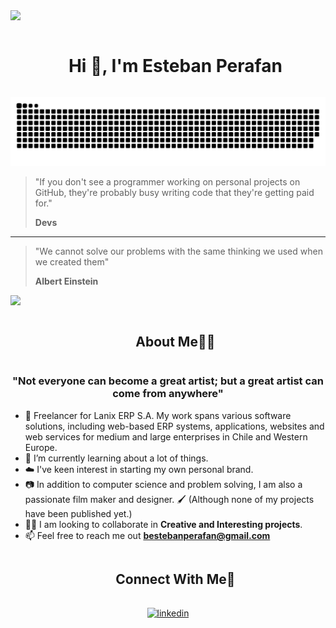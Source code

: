 <img src="https://user-images.githubusercontent.com/73097560/115834477-dbab4500-a447-11eb-908a-139a6edaec5c.gif">

<!--h1 without bottom border-->
<div id="user-content-toc">
  <ul align="center">
    <summary><h1 style="display: inline-block">Hi 👋, I'm Esteban Perafan</h1></summary>
  </ul>
</div>

<div align="center">
  <img  src="https://github.com/EijiDevs/EijiDevs/blob/main/blob/resources/img/grid-snake.svg" alt="snake" />
</div>

<blockquote>
  <p>"If you don't see a programmer working on personal projects on GitHub, they're probably busy writing code that they're getting paid for."</p>
  <b><footer>Devs</footer></b>
</blockquote>
<hr>
<blockquote>
  <p>"We cannot solve our problems with the same thinking we used when we created them"</p>
  <b><footer>Albert Einstein</footer></b>
</blockquote>

<img src="https://user-images.githubusercontent.com/73097560/115834477-dbab4500-a447-11eb-908a-139a6edaec5c.gif">

<div id="user-content-toc">
  <ul align="center">
    <summary><h2 style="display: inline-block">About Me👨‍💻</h2></summary>
  </ul>
</div>

<h3 align="center">"Not everyone can become a great artist; but a great artist can come from anywhere"</h3>

- 🔭 Freelancer for Lanix ERP S.A. My work spans various software solutions, including web-based ERP systems, applications, websites and web services for medium and large enterprises in Chile and Western Europe.
- 🌱 I’m currently learning about a lot of things.
- ☁️ I've keen interest in starting my own personal brand.
- 📷 In addition to computer science and problem solving, I am also a passionate film maker and designer. 🖌️ (Although none of my projects have been published yet.)
- 👨‍🏫 I am looking to collaborate in **Creative and Interesting projects**.
- 📫 Feel free to reach me out **bestebanperafan@gmail.com**

<!--
<img src="https://user-images.githubusercontent.com/73097560/115834477-dbab4500-a447-11eb-908a-139a6edaec5c.gif">

<div id="user-content-toc">
  <ul align="center">
    <summary><h2 style="display: inline-block">Technologies That I Know🧰</h2></summary>
  </ul>
</div>

<p align="center">
  <a href="https://skillicons.dev">
    <img src="https://skillicons.dev/icons?i=git,css,figma,github,html,java,js,linux,md,mysql,vscode&perline=14" />
  </a>
</p>

- Additionally, other technologie that I know but could not include with their logo is Subversion😅

<div id="user-content-toc">
  <ul align="center">
    <summary><h3 style="display: inline-block">Learning...📖</h3></summary>
  </ul>
</div>

<p align="center">
  <a href="https://skillicons.dev">
    <img src="https://skillicons.dev/icons?i=react,aws&perline=14" />
  </a>
</p>

<img src="https://user-images.githubusercontent.com/73097560/115834477-dbab4500-a447-11eb-908a-139a6edaec5c.gif">

<div id="user-content-toc">
  <ul align="center">
    <summary><h2 style="display: inline-block">Competitive statistics🗽 (I'm rising)</h2></summary>
  </ul>
</div>

<p align="center"><img width="700" height="400" src="https://leetcard.jacoblin.cool/EijiDevs?ext=heatmap"></p>

<img src="https://user-images.githubusercontent.com/73097560/115834477-dbab4500-a447-11eb-908a-139a6edaec5c.gif">
-->

<!-- Connect with me -->
<!--h2 without bottom border-->
<div id="user-content-toc">
  <ul align="center">
    <summary><h2 style="display: inline-block">Connect With Me🤝</h2></summary>
  </ul>
</div>

<!--icons and links-->
<p align="center">
  <a href="https://www.linkedin.com/in/estebanperafanpadilla" target="blank"><img align="center" src="https://user-images.githubusercontent.com/88904952/234979284-68c11d7f-1acc-4f0c-ac78-044e1037d7b0.png" alt="linkedin" height="50" width="50" /></a>
</p>
